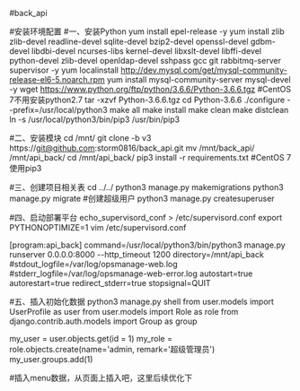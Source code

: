 #back_api

#安装环境配置
#一、安装Python
yum install epel-release -y
yum install zlib zlib-devel readline-devel sqlite-devel bzip2-devel openssl-devel gdbm-devel libdbi-devel ncurses-libs kernel-devel libxslt-devel libffi-devel python-devel zlib-devel openldap-devel sshpass gcc git rabbitmq-server supervisor -y
yum localinstall http://dev.mysql.com/get/mysql-community-release-el6-5.noarch.rpm
yum install mysql-community-server mysql-devel -y
wget https://www.python.org/ftp/python/3.6.6/Python-3.6.6.tgz  #CentOS 7不用安装python2.7
tar -xzvf Python-3.6.6.tgz
cd Python-3.6.6
./configure --prefix=/usr/local/python3
make all
make install
make clean
make distclean  
ln -s /usr/local/python3/bin/pip3 /usr/bin/pip3

#二、安装模块
cd /mnt/
git clone -b v3 https://git@github.com:storm0816/back_api.git
mv /mnt/back_api/ /mnt/api_back/
cd /mnt/api_back/
pip3 install -r requirements.txt  #CentOS 7使用pip3

#三、创建项目相关表
cd ../../
python3 manage.py makemigrations
python3 manage.py migrate
#创建超级用户
python3 manage.py createsuperuser

#四、启动部署平台
echo_supervisord_conf > /etc/supervisord.conf
export PYTHONOPTIMIZE=1
vim /etc/supervisord.conf

[program:api_back]
command=/usr/local/python3/bin/python3 manage.py runserver 0.0.0.0:8000 --http_timeout 1200
directory=/mnt/api_back
#stdout_logfile=/var/log/opsmanage-web.log   
#stderr_logfile=/var/log/opsmanage-web-error.log
autostart=true
autorestart=true
redirect_stderr=true
stopsignal=QUIT


#五、插入初始化数据
python3 manage.py shell
from user.models import UserProfile as user
from user.models import Role as role
from django.contrib.auth.models import Group as group

my_user = user.objects.get(id = 1)
my_role = role.objects.create(name='admin, remark='超级管理员')
my_user.groups.add(1)

#插入menu数据，从页面上插入吧，这里后续优化下




